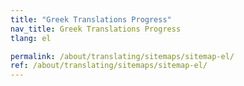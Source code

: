 ```yaml
---
title: "Greek Translations Progress"
nav_title: Greek Translations Progress
tlang: el

permalink: /about/translating/sitemaps/sitemap-el/
ref: /about/translating/sitemaps/sitemap-el/
---
```

